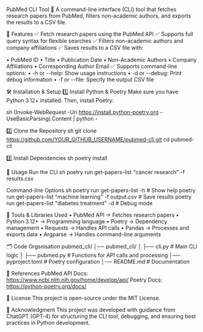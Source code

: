 PubMed CLI Tool
📖 A command-line interface (CLI) tool that fetches research papers from PubMed, filters non-academic authors, and exports the results to a CSV file.

📌 Features
✅ Fetch research papers using the PubMed API
✅ Supports full query syntax for flexible searches
✅ Filters non-academic authors and company affiliations
✅ Saves results to a CSV file with:

• PubMed ID
• Title
• Publication Date
• Non-Academic Authors
• Company Affiliations
• Corresponding Author Email
✅ Supports command-line options:
• -h or --help: Show usage instructions
• -d or --debug: Print debug information
• -f or --file: Specify the output CSV file

🛠 Installation & Setup
1️⃣ Install Python & Poetry
Make sure you have Python 3.12+ installed. Then, install Poetry:

sh
(Invoke-WebRequest -Uri https://install.python-poetry.org -UseBasicParsing).Content | python -

2️⃣ Clone the Repository
sh
git clone https://github.com/YOUR_GITHUB_USERNAME/pubmed-cli.git
cd pubmed-cli

3️⃣ Install Dependencies
sh
poetry install

🚀 Usage
Run the CLI
sh
poetry run get-papers-list "cancer research" -f results.csv

Command-line Options
sh
poetry run get-papers-list -h   # Show help
poetry run get-papers-list "machine learning" -f output.csv  # Save results
poetry run get-papers-list "diabetes treatment" -d  # Debug mode

🧰 Tools & Libraries Used
• PubMed API → Fetches research papers
• Python 3.12+ → Programming language
• Poetry → Dependency management
• Requests → Handles API calls
• Pandas → Processes and exports data
• Argparse → Handles command-line arguments

🗂️ Code Orgsnisation
pubmed_cli/
│── pubmed_cli/
│   ├── cli.py         # Main CLI logic
│   ├── pubmed.py      # Functions for API calls and processing
│── pyproject.toml     # Poetry configuration
│── README.md          # Documentation


🔗 References
PubMed API Docs: https://www.ncbi.nlm.nih.gov/home/develop/api/
Poetry Docs: https://python-poetry.org/docs/

📜 License
This project is open-source under the MIT License.

📌 Acknowledgment
This project was developed with guidance from ChatGPT (GPT-4) for structuring the CLI tool, debugging, and ensuring best practices in Python development.